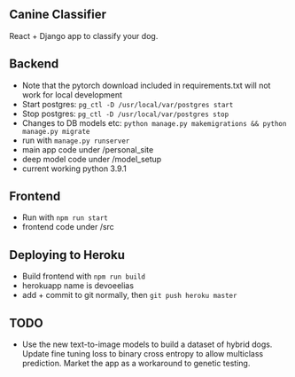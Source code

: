 ## Canine Classifier
React + Django app to classify your dog. 

## Backend
- Note that the pytorch download included in requirements.txt will not work for local development
- Start postgres: `pg_ctl -D /usr/local/var/postgres start`
- Stop postgres: `pg_ctl -D /usr/local/var/postgres stop`
- Changes to DB models etc: `python manage.py makemigrations && python manage.py migrate`
- run with `manage.py runserver`
- main app code under /personal_site
- deep model code under /model_setup
- current working python 3.9.1

## Frontend
- Run with `npm run start`
- frontend code under /src

## Deploying to Heroku
- Build frontend with `npm run build`
- herokuapp name is devoeelias
- add + commit to git normally, then `git push heroku master`


## TODO
- Use the new text-to-image models to build a dataset of hybrid dogs. Update fine tuning loss to binary cross entropy to allow multiclass prediction. Market the app as a workaround to genetic testing.